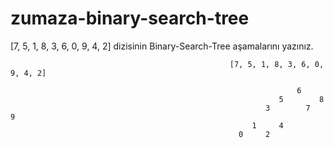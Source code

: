 # zumaza-binary-search-tree

[7, 5, 1, 8, 3, 6, 0, 9, 4, 2] dizisinin Binary-Search-Tree aşamalarını yazınız.

                                                     [7, 5, 1, 8, 3, 6, 0, 9, 4, 2]
                                                     
                                                                    6
                                                                5        8
                                                             3        7     9
                                                          1     4
                                                       0     2
